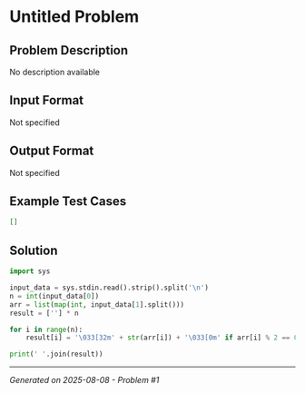 # Untitled Problem

## Problem Description
No description available

## Input Format
Not specified

## Output Format
Not specified

## Example Test Cases
```json
[]
```

## Solution
```python
import sys

input_data = sys.stdin.read().strip().split('\n')
n = int(input_data[0])
arr = list(map(int, input_data[1].split()))
result = [''] * n

for i in range(n):
    result[i] = '\033[32m' + str(arr[i]) + '\033[0m' if arr[i] % 2 == 0 else '\033[31m' + str(arr[i]) + '\033[0m'

print(' '.join(result))
```

---
*Generated on 2025-08-08 - Problem #1*